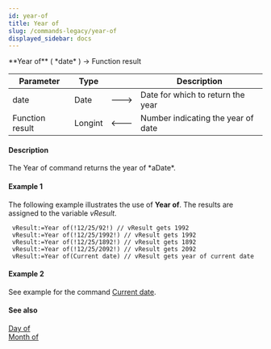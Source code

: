 ```yaml
---
id: year-of
title: Year of
slug: /commands-legacy/year-of
displayed_sidebar: docs
---
```


<!--REF #_command_.Year of.Syntax-->**Year of** ( *date* ) -> Function result<!-- END REF-->
<!--REF #_command_.Year of.Params-->
| Parameter | Type |  | Description |
| --- | --- | --- | --- |
| date | Date | &#x1F852; | Date for which to return the year |
| Function result | Longint | &#x1F850; | Number indicating the year of date |

<!-- END REF-->

#### Description 

<!--REF #_command_.Year of.Summary-->The Year of command returns the year of *aDate*.<!-- END REF-->

#### Example 1 

The following example illustrates the use of **Year of**. The results are assigned to the variable *vResult*.

```4d
 vResult:=Year of(!12/25/92!) // vResult gets 1992
 vResult:=Year of(!12/25/1992!) // vResult gets 1992
 vResult:=Year of(!12/25/1892!) // vResult gets 1892
 vResult:=Year of(!12/25/2092!) // vResult gets 2092
 vResult:=Year of(Current date) // vResult gets year of current date
```

#### Example 2 

See example for the command [Current date](current-date.md).

#### See also 

[Day of](day-of.md)  
[Month of](month-of.md)  
